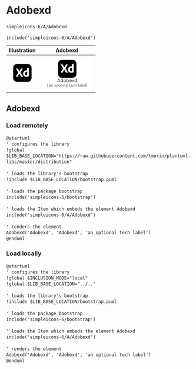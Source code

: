# Adobexd


```text
simpleicons-6/A/Adobexd
```

```text
include('simpleicons-6/A/Adobexd')
```



| Illustration | Adobexd |
| :---: | :---: |
| ![illustration for Illustration](../../simpleicons-6/A/Adobexd.png) | ![illustration for Adobexd](../../simpleicons-6/A/Adobexd.Local.png) |




## Adobexd

### Load remotely
```plantuml
@startuml
' configures the library
!global $LIB_BASE_LOCATION="https://raw.githubusercontent.com/tmorin/plantuml-libs/master/distribution"

' loads the library's bootstrap
!include $LIB_BASE_LOCATION/bootstrap.puml

' loads the package bootstrap
include('simpleicons-6/bootstrap')

' loads the Item which embeds the element Adobexd
include('simpleicons-6/A/Adobexd')

' renders the element
Adobexd('Adobexd', 'Adobexd', 'an optional tech label')
@enduml
```

### Load locally
```plantuml
@startuml
' configures the library
!global $INCLUSION_MODE="local"
!global $LIB_BASE_LOCATION="../.."

' loads the library's bootstrap
!include $LIB_BASE_LOCATION/bootstrap.puml

' loads the package bootstrap
include('simpleicons-6/bootstrap')

' loads the Item which embeds the element Adobexd
include('simpleicons-6/A/Adobexd')

' renders the element
Adobexd('Adobexd', 'Adobexd', 'an optional tech label')
@enduml
```

